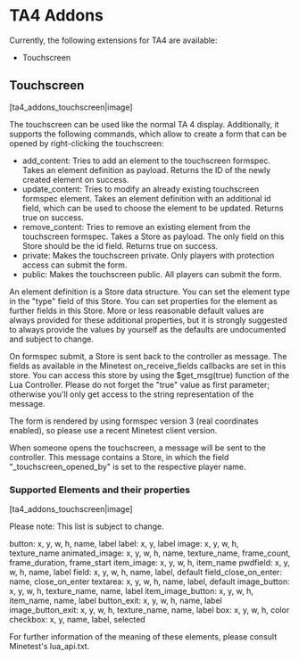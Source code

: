 # TA4 Addons

Currently, the following extensions for TA4 are available:
 - Touchscreen

## Touchscreen

[ta4_addons_touchscreen|image]

The touchscreen can be used like the normal TA 4 display.
Additionally, it supports the following commands, which allow to create a form that can be opened by right-clicking the touchscreen:

- add_content: Tries to add an element to the touchscreen formspec. Takes an element definition as payload. Returns the ID of the newly created element on success.
- update_content: Tries to modify an already existing touchscreen formspec element. Takes an element definition with an additional id field, which can be used to choose the element to be updated. Returns true on success.
- remove_content: Tries to remove an existing element from the touchscreen formspec. Takes a Store as payload. The only field on this Store should be the id field. Returns true on success.
- private: Makes the touchscreen private. Only players with protection access can submit the form.
- public: Makes the touchscreen public. All players can submit the form.

An element definition is a Store data structure. You can set the element type in the "type" field of this Store.
You can set properties for the element as further fields in this Store.
More or less reasonable default values are always provided for these additional properties,
but it is strongly suggested to always provide the values by yourself as the defaults are undocumented and subject to change.

On formspec submit, a Store is sent back to the controller as message.
The fields as available in the Minetest on_receive_fields callbacks are set in this store.
You can access this store by using the $get_msg(true) function of the Lua Controller.
Please do not forget the "true" value as first parameter; otherwise you'll only get access to the string representation of the message.

The form is rendered by using formspec version 3 (real coordinates enabled), so please use a recent Minetest client version.

When someone opens the touchscreen, a message will be sent to the controller.
This message contains a Store, in which the field "_touchscreen_opened_by" is set to the respective player name.

### Supported Elements and their properties

[ta4_addons_touchscreen|image]

Please note: This list is subject to change.

button: x, y, w, h, name, label
label: x, y, label
image: x, y, w, h, texture_name
animated_image: x, y, w, h, name, texture_name, frame_count, frame_duration, frame_start
item_image: x, y, w, h, item_name
pwdfield: x, y, w, h, name, label
field: x, y, w, h, name, label, default
field_close_on_enter: name, close_on_enter
textarea: x, y, w, h, name, label, default
image_button: x, y, w, h, texture_name, name, label
item_image_button: x, y, w, h, item_name, name, label
button_exit: x, y, w, h, name, label
image_button_exit: x, y, w, h, texture_name, name, label
box: x, y, w, h, color
checkbox: x, y, name, label, selected

For further information of the meaning of these elements, please consult Minetest's lua_api.txt.